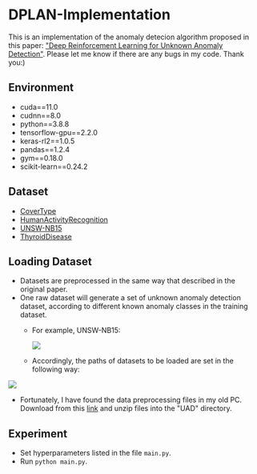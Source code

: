 # DPLAN-Implementation
This is an implementation of the anomaly detecion algorithm proposed in this paper: ["Deep Reinforcement Learning for Unknown Anomaly Detection"](https://arxiv.org/pdf/2009.06847.pdf). Please let me know if there are any bugs in my code. Thank you:)
## Environment
* cuda==11.0
* cudnn==8.0
* python==3.8.8
* tensorflow-gpu==2.2.0
* keras-rl2==1.0.5
* pandas==1.2.4
* gym==0.18.0
* scikit-learn==0.24.2
## Dataset
* [CoverType](https://archive.ics.uci.edu/ml/datasets/covertype)
* [HumanActivityRecognition](https://archive.ics.uci.edu/ml/datasets/Human+Activity+Recognition+Using+Smartphones)
* [UNSW-NB15](https://cloudstor.aarnet.edu.au/plus/index.php/s/2DhnLGDdEECo4ys)
* [ThyroidDisease](https://archive.ics.uci.edu/ml/datasets/Thyroid+Disease)
## Loading Dataset
* Datasets are preprocessed in the same way that described in the original paper.
* One raw dataset will generate a set of unknown anomaly detection dataset, according to different known anomaly classes in the training dataset.
  * For example, UNSW-NB15:
    
    [![](https://mermaid.ink/img/eyJjb2RlIjoiZ3JhcGggTFJcbiAgICBzdGFydFtVTlNXLU5CMTVdLS0-dHJhaW5bVHJhaW4gRGF0YXNldF1cbiAgICBzdGFydC0tPnRlc3RbVGVzdCBEYXRhc2V0XVxuICAgIHRyYWluLS1Lbm93IEFuYWx5c2lzLS0-QW5hbHlzaXNbQW5hbHlzaXMgVW5rbm93biBEYXRhc2V0XVxuICAgIHRyYWluLS1Lbm93IEJhY2tkb29yLS0-QmFja2Rvb3JbQmFja2Rvb3IgVW5rbm93biBEYXRhc2V0XVxuICAgIHRyYWluLS1Lbm93IERvUy0tPkRvU1tEb1MgVW5rbm93biBEYXRhc2V0XVxuICAgIHRyYWluLS1Lbm93IE90aGVyLS0-Li4uIiwibWVybWFpZCI6eyJ0aGVtZSI6ImRlZmF1bHQifSwidXBkYXRlRWRpdG9yIjpmYWxzZX0)](https://mermaid-js.github.io/mermaid-live-editor/#/edit/eyJjb2RlIjoiZ3JhcGggTFJcbiAgICBzdGFydFtVTlNXLU5CMTVdLS0-dHJhaW5bVHJhaW4gRGF0YXNldF1cbiAgICBzdGFydC0tPnRlc3RbVGVzdCBEYXRhc2V0XVxuICAgIHRyYWluLS1Lbm93IEFuYWx5c2lzLS0-QW5hbHlzaXNbQW5hbHlzaXMgVW5rbm93biBEYXRhc2V0XVxuICAgIHRyYWluLS1Lbm93IEJhY2tkb29yLS0-QmFja2Rvb3JbQmFja2Rvb3IgVW5rbm93biBEYXRhc2V0XVxuICAgIHRyYWluLS1Lbm93IERvUy0tPkRvU1tEb1MgVW5rbm93biBEYXRhc2V0XVxuICAgIHRyYWluLS1Lbm93IE90aGVyLS0-Li4uIiwibWVybWFpZCI6eyJ0aGVtZSI6ImRlZmF1bHQifSwidXBkYXRlRWRpdG9yIjpmYWxzZX0)

  * Accordingly, the paths of datasets to be loaded are set in the following way:
    
[![](https://mermaid.ink/img/eyJjb2RlIjoiZ3JhcGggVEQ7XG4gICAgc3RhcnRbZGF0YV9wYXRoXS0tPmRzMVtVTlNXLU5CMTVdXG4gICAgc3RhcnQtLT5kczJbQ292ZXJUeXBlXVxuICAgIHN0YXJ0LS0-ZHM0Wy4uLl1cbiAgICBkczEtLT5BbmFseXNpc1xuICAgIGRzMS0tPkJhY2tkb29yXG4gICAgZHMxLS0-Li4uXG4gICAgZHMxLS0-dDFbdGVzdCBkYXRhc2V0XVxuICAgIGRzMi0tPmNvdHRvbndvb2RcbiAgICBkczItLT5kb3VnbGFzLWZpclxuICAgIGRzMi0tPnQyW3Rlc3QgZGF0YXNldF0iLCJtZXJtYWlkIjp7InRoZW1lIjoiZGVmYXVsdCJ9LCJ1cGRhdGVFZGl0b3IiOmZhbHNlfQ)](https://mermaid-js.github.io/mermaid-live-editor/#/edit/eyJjb2RlIjoiZ3JhcGggVEQ7XG4gICAgc3RhcnRbZGF0YV9wYXRoXS0tPmRzMVtVTlNXLU5CMTVdXG4gICAgc3RhcnQtLT5kczJbQ292ZXJUeXBlXVxuICAgIHN0YXJ0LS0-ZHM0Wy4uLl1cbiAgICBkczEtLT5BbmFseXNpc1xuICAgIGRzMS0tPkJhY2tkb29yXG4gICAgZHMxLS0-Li4uXG4gICAgZHMxLS0-dDFbdGVzdCBkYXRhc2V0XVxuICAgIGRzMi0tPmNvdHRvbndvb2RcbiAgICBkczItLT5kb3VnbGFzLWZpclxuICAgIGRzMi0tPnQyW3Rlc3QgZGF0YXNldF0iLCJtZXJtYWlkIjp7InRoZW1lIjoiZGVmYXVsdCJ9LCJ1cGRhdGVFZGl0b3IiOmZhbHNlfQ)

* Fortunately, I have found the data preprocessing files in my old PC. Download from this [link](https://drive.google.com/file/d/1Gtv5P1paAOEUT6Ms1bzendh5Q2Jevd4E/view?usp=share_link) and unzip files into the "UAD" directory.
    
## Experiment
* Set hyperparameters listed in the file `main.py`.
* Run `python main.py`.